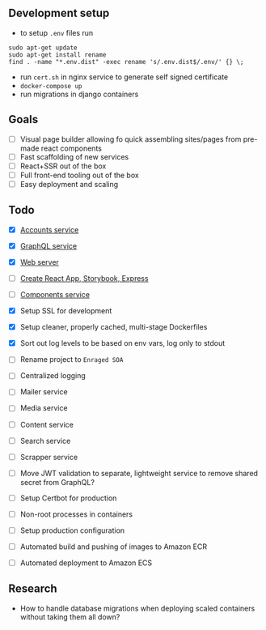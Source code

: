Development setup
--

- to setup `.env` files run 
```shell
sudo apt-get update 
sudo apt-get install rename
find . -name "*.env.dist" -exec rename 's/.env.dist$/.env/' {} \;
```
- run `cert.sh` in nginx service to generate self signed certificate
- `docker-compose up`
- run migrations in django containers

Goals
--
* [ ] Visual page builder allowing fo quick assembling sites/pages from pre-made react components
* [ ] Fast scaffolding of new services
* [ ] React+SSR out of the box 
* [ ] Full front-end tooling out of the box
* [ ] Easy deployment and scaling 

Todo
--

* [x] [Accounts service](https://github.com/gniewomir/django-react-cms/tree/master/services/accounts)
* [x] [GraphQL service](https://github.com/gniewomir/django-react-cms/tree/master/services/graphql)
* [x] [Web server](https://github.com/gniewomir/django-react-cms/tree/master/services/nginx)
* [ ] [Create React App, Storybook, Express](https://github.com/gniewomir/django-react-cms/tree/master/services/assembler)
* [ ] [Components service](https://github.com/gniewomir/django-react-cms/tree/master/services/cms)
* [x] Setup SSL for development
* [x] Setup cleaner, properly cached, multi-stage Dockerfiles
* [x] Sort out log levels to be based on env vars, log only to stdout
* [ ] Rename project to `Enraged SOA`
* [ ] Centralized logging 

* [ ] Mailer service
* [ ] Media service
* [ ] Content service
* [ ] Search service
* [ ] Scrapper service

* [ ] Move JWT validation to separate, lightweight service to remove shared secret from GraphQL?
* [ ] Setup Certbot for production 
* [ ] Non-root processes in containers
* [ ] Setup production configuration 
* [ ] Automated build and pushing of images to Amazon ECR
* [ ] Automated deployment to Amazon ECS

Research 
--

* How to handle database migrations when deploying scaled containers without taking them all down? 